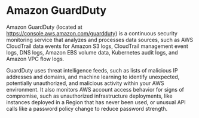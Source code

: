 # Amazon GuardDuty

Amazon GuardDuty (located at https://console.aws.amazon.com/guardduty) is a continuous security monitoring service that analyzes and processes data sources, such as AWS CloudTrail data events for Amazon S3 logs, CloudTrail management event logs, DNS logs, Amazon EBS volume data, Kubernetes audit logs, and Amazon VPC flow logs. 

GuardDuty uses threat intelligence feeds, such as lists of malicious IP addresses and domains, and machine learning to identify unexpected, potentially unauthorized, and malicious activity within your AWS environment. It also monitors AWS account access behavior for signs of compromise, such as unauthorized infrastructure deployments, like instances deployed in a Region that has never been used, or unusual API calls like a password policy change to reduce password strength.
